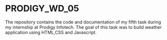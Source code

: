 # PRODIGY_WD_05
The repository contains the code and documentation of my fifth task during my internship at Prodigy Infotech. The goal of this task was to build weather application using HTML,CSS and Javascript.
